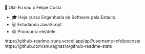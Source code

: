 🤲 Olá! Eu sou o Felipe Costa

- 🎓  Hoje curso Engenharia de Software pela Estácio.
- 💻  Estudando JavaScript.
- 😄  Pronouns: ele/dele.

<div>
  https://github-readme-stats.vercel.app/api?username=xfelipecosta https://github.com/anuraghazra/github-readme-stats
</div>
